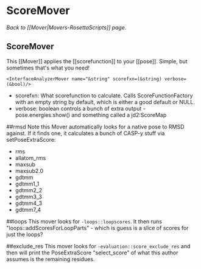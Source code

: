 # ScoreMover
*Back to [[Mover|Movers-RosettaScripts]] page.*
## ScoreMover

This [[Mover]] applies the [[scorefunction]] to your [[pose]].  Simple, but sometimes that's what you need!

```
<InterfaceAnalyzerMover name="&string" scorefxn=(&string) verbose=(&bool)/>
```

- scorefxn: What scorefunction to calculate.  Calls ScoreFunctionFactory with an empty string by default, which is either a good default or NULL.
- verbose: boolean controls a bunch of extra output - pose.energies.show() and something called a jd2:ScoreMap

##rmsd
Note this Mover automatically looks for a native pose to RMSD against.  If it finds one, it calculates a bunch of CASP-y stuff via setPoseExtraScore: 

* rms
* allatom_rms
* maxsub
* maxsub2.0
* gdtmm
* gdtmm1_1
* gdtmm2_2
* gdtmm3_3
* gdtmm4_3
* gdtmm7_4

##loops
This mover looks for ```-loops::loopscores```.  It then runs "loops::addScoresForLoopParts" - which is guess is a slice of scores for just the loops?

##exclude_res
This mover looks for ```-evaluation::score_exclude_res``` and then will print the PoseExtraScore "select_score" of what this author assumes is the remaining residues.